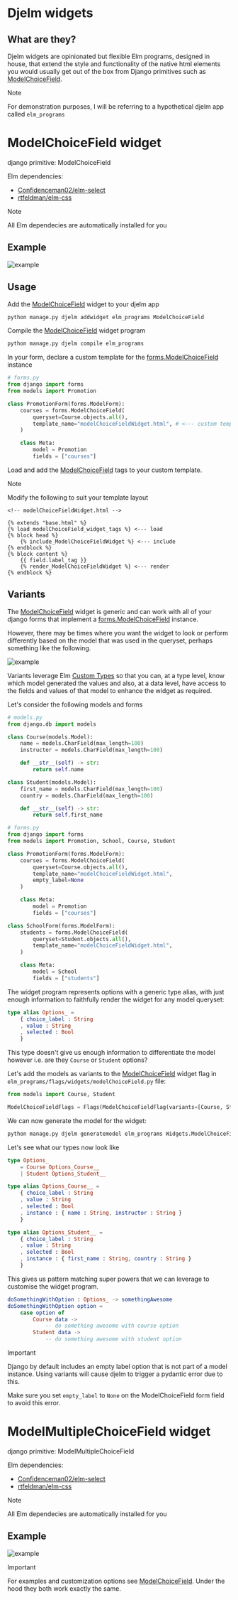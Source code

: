# Djelm widgets

## What are they?

Djelm widgets are opinionated but flexible Elm programs, designed in house, that extend the style and functionality of the native html elements you would usually get out of the box from
Django primitives such as [ModelChoiceField](https://docs.djangoproject.com/en/5.0/ref/forms/fields/#django.forms.ModelChoiceField).

> [!NOTE]
> For demonstration purposes, I will be referring to a hypothetical djelm app called `elm_programs`

# ModelChoiceField widget

django primitive: ModelChoiceField

Elm dependencies:

- [Confidenceman02/elm-select](https://package.elm-lang.org/packages/Confidenceman02/elm-select/latest/)
- [rtfeldman/elm-css](https://package.elm-lang.org/packages/rtfeldman/elm-css/latest/)

> [!NOTE]
> All Elm dependecies are automatically installed for you

## Example

![example](https://Confidenceman02.github.io/djelm/static/djelm-mcf.gif)

## Usage

Add the [ModelChoiceField](#modelchoicefield-widget) widget to your djelm app

```bash
python manage.py djelm addwidget elm_programs ModelChoiceField
```

Compile the [ModelChoiceField](#modelchoicefield-widget) widget program

```bash
python manage.py djelm compile elm_programs
```

In your form, declare a custom template for the [forms.ModelChoiceField](https://docs.djangoproject.com/en/5.0/ref/forms/fields/#django.forms.ModelChoiceField) instance

```python
# forms.py
from django import forms
from models import Promotion

class PromotionForm(forms.ModelForm):
    courses = forms.ModelChoiceField(
        queryset=Course.objects.all(),
        template_name="modelChoiceFieldWidget.html", # <--- custom template
    )

    class Meta:
        model = Promotion
        fields = ["courses"]

```

Load and add the [ModelChoiceField](#modelchoicefield-widget) tags to your custom template.

> [!NOTE]
> Modify the following to suit your template layout

```djangohtml
<!-- modelChoiceFieldWidget.html -->

{% extends "base.html" %}
{% load modelChoiceField_widget_tags %} <--- load
{% block head %}
    {% include_ModelChoiceFieldWidget %} <--- include
{% endblock %}
{% block content %}
    {{ field.label_tag }}
    {% render_ModelChoiceFieldWidget %} <--- render
{% endblock %}
```

## Variants

The [ModelChoiceField](#modelchoicefield-widget) widget is generic and can work with all of your django forms that implement a [forms.ModelChoiceField](https://docs.djangoproject.com/en/5.0/ref/forms/fields/#django.forms.ModelChoiceField) instance.

However, there may be times where you want the widget to look or perform differently based on the model that was used in the queryset, perhaps something like the following.

![example](https://Confidenceman02.github.io/djelm/static/djelm-cs-mcf.gif)

Variants leverage Elm [Custom Types](https://guide.elm-lang.org/types/custom_types) so that you can, at a type level, know
which model generated the values and also, at a data level, have access to the fields and values of that model to enhance the widget as required.

Let's consider the following models and forms

```python
# models.py
from django.db import models

class Course(models.Model):
    name = models.CharField(max_length=100)
    instructor = models.CharField(max_length=100)

    def __str__(self) -> str:
        return self.name

class Student(models.Model):
    first_name = models.CharField(max_length=100)
    country = models.CharField(max_length=100)

    def __str__(self) -> str:
        return self.first_name

# forms.py
from django import forms
from models import Promotion, School, Course, Student

class PromotionForm(forms.ModelForm):
    courses = forms.ModelChoiceField(
        queryset=Course.objects.all(),
        template_name="modelChoiceFieldWidget.html",
        empty_label=None
    )

    class Meta:
        model = Promotion
        fields = ["courses"]

class SchoolForm(forms.ModelForm):
    students = forms.ModelChoiceField(
        queryset=Student.objects.all(),
        template_name="modelChoiceFieldWidget.html",
    )

    class Meta:
        model = School
        fields = ["students"]

```

The widget program represents options with a generic type alias, with just enough information to faithfully render the widget for any model queryset:

```elm
type alias Options_ =
    { choice_label : String
    , value : String
    , selected : Bool
    }
```

This type doesn't give us enough information to differentiate the model however i.e. are they `Course` or `Student` options?

Let's add the models as variants to the [ModelChoiceField](#modelchoicefield-widget) widget flag in `elm_programs/flags/widgets/modelChoiceField.py` file:

```python
from models import Course, Student

ModelChoiceFieldFlags = Flags(ModelChoiceFieldFlag(variants=[Course, Student]))
```

We can now generate the model for the widget:

```bash
python manage.py djelm generatemodel elm_programs Widgets.ModelChoiceField
```

Let's see what our types now look like

```elm
type Options_
    = Course Options_Course__
    | Student Options_Student__

type alias Options_Course__ =
    { choice_label : String
    , value : String
    , selected : Bool
    , instance : { name : String, instructor : String }
    }

type alias Options_Student__ =
    { choice_label : String
    , value : String
    , selected : Bool
    , instance : { first_name : String, country : String }
    }
```

This gives us pattern matching super powers that we can leverage to customise the widget program.

```elm
doSomethingWithOption : Options_ -> somethingAwesome
doSomethingWithOption option =
    case option of
        Course data ->
            -- do something awesome with course option
        Student data ->
            -- do something awesome with student option
```

> [!IMPORTANT]
> Django by default includes an empty label option that is not part of a model instance.
> Using variants will cause djelm to trigger a pydantic error due to this.
>
> Make sure you set `empty_label` to `None` on the ModelChoiceField form field to avoid this error.

# ModelMultipleChoiceField widget

django primitive: ModelMultipleChoiceField

Elm dependencies:

- [Confidenceman02/elm-select](https://package.elm-lang.org/packages/Confidenceman02/elm-select/latest/)
- [rtfeldman/elm-css](https://package.elm-lang.org/packages/rtfeldman/elm-css/latest/)

> [!NOTE]
> All Elm dependecies are automatically installed for you

## Example

![example](https://Confidenceman02.github.io/djelm/static/djelm-mmcf.gif)

> [!IMPORTANT]
> For examples and customization options see [ModelChoiceField](#modelchoicefield-widget).
> Under the hood they both work exactly the same.
